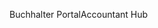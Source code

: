 <span data-ttu-id="57adb-101">Buchhalter Portal</span><span class="sxs-lookup"><span data-stu-id="57adb-101">Accountant Hub</span></span>
